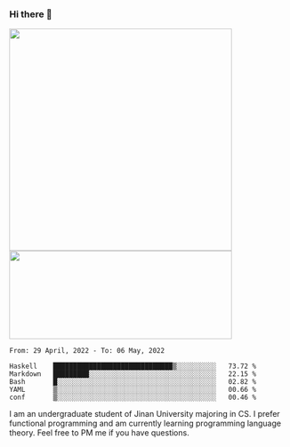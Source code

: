 ### Hi there 👋

<!--
**pe200012/pe200012** is a ✨ _special_ ✨ repository because its `README.md` (this file) appears on your GitHub profile.

Here are some ideas to get you started:

- 🔭 I’m currently working on ...
- 🌱 I’m currently learning ...
- 👯 I’m looking to collaborate on ...
- 🤔 I’m looking for help with ...
- 💬 Ask me about ...
- 📫 How to reach me: ...
- 😄 Pronouns: ...
- ⚡ Fun fact: ...
-->
<p>
    <img width="400em" src="https://github-readme-stats.vercel.app/api?username=pe200012&show_icons=true&icon_color=f44336&title_color=757de8">
    <img width="400em" height="159em" src="https://github-readme-stats.vercel.app/api/top-langs/?username=pe200012&hide=html,cmake,css&title_color=757de8&layout=compact">
</p>

<!--START_SECTION:waka-->
```text
From: 29 April, 2022 - To: 06 May, 2022

Haskell    ██████████████████████████████▒░░░░░░░░░░   73.72 % 
Markdown   █████████░░░░░░░░░░░░░░░░░░░░░░░░░░░░░░░░   22.15 % 
Bash       █░░░░░░░░░░░░░░░░░░░░░░░░░░░░░░░░░░░░░░░░   02.82 % 
YAML       ▒░░░░░░░░░░░░░░░░░░░░░░░░░░░░░░░░░░░░░░░░   00.66 % 
conf       ▒░░░░░░░░░░░░░░░░░░░░░░░░░░░░░░░░░░░░░░░░   00.46 % 
```
<!--END_SECTION:waka-->

I am an undergraduate student of Jinan University majoring in CS. I prefer functional programming and am currently learning programming language theory. Feel free to PM me if you have questions.
